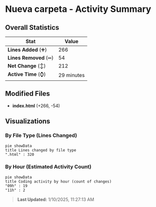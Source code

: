 # Nueva carpeta - Activity Summary 

## Overall Statistics

| Stat                   | Value                                                             |
| ---------------------- | ----------------------------------------------------------------- |
| **Lines Added** (➕)   | 266                                          |
| **Lines Removed** (➖) | 54                                        |
| **Net Change** (↕)    | 212                |
| **Active Time** (⌚)   | 29 minutes |


## Modified Files
- **index.html** (+266, -54)

## Visualizations

### By File Type (Lines Changed)

```mermaid
pie showData
title Lines changed by file type
".html" : 320
```

### By Hour (Estimated Activity Count)

```mermaid
pie showData
title Coding activity by hour (count of changes)
"09h" : 19
"11h" : 2
```


> **Last Updated:** 1/10/2025, 11:27:13 AM